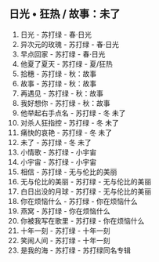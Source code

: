 ## 日光 • 狂热 / 故事：未了

1. 日光 - 苏打绿 - 春·日光
2. 异次元的玫瑰 - 苏打绿 - 春·日光
3. 早点回家 - 苏打绿 - 春·日光
4. 他夏了夏天 - 苏打绿 - 夏/狂热
5. 拾穗 - 苏打绿 - 秋：故事
6. 故事 - 苏打绿 - 秋：故事
7. 再遇见 - 苏打绿 - 秋：故事
8. 我好想你 - 苏打绿 - 秋：故事
9. 他举起右手点名 - 苏打绿 - 冬 未了
10. 对杀人狂指控 - 苏打绿 - 冬 未了
11. 痛快的哀艳 - 苏打绿 - 冬 未了
12. 未了 - 苏打绿 - 冬 未了
13. 小情歌 - 苏打绿 - 小宇宙
14. 小宇宙 - 苏打绿 - 小宇宙
15. 相信 - 苏打绿 - 无与伦比的美丽
16. 无与伦比的美丽 - 苏打绿 - 无与伦比的美丽
17. 白日出没的月球 - 苏打绿 - 无与伦比的美丽
18. 你在烦恼什么 - 苏打绿 - 你在烦恼什么
19. 燕窝 - 苏打绿 - 你在烦恼什么
20. 你被我写在歌里 - 苏打绿 - 你在烦恼什么
21. 十年一刻 - 苏打绿 - 十年一刻
22. 笑闹人间 - 苏打绿 - 十年一刻
23. 是我的海 - 苏打绿 - 苏打绿同名专辑

